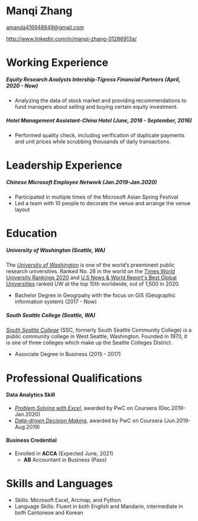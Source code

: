 # Manqi Zhang

amanda416948849@gmail.com

http://www.linkedin.com/in/manqi-zhang-01286913a/

# Working Experience

##### Equity Research Analysts Intership-Tigress Financial Partners (April, 2020 - Now)
* Analyzing the data of stock market and providing recommendations to fund managers about selling and buying certain equity investment.

##### Hotel Management Assistant-China Hotel (June, 2016 - September, 2016)
 * Performed quality check, including verification of duplicate payments and unit prices while scrubbing thousands of daily transactions.

# Leadership Experience

##### Chinese Microsoft Employee Network (Jan.2019-Jan.2020)
* Participated in multiple times of the Microsoft Asian Spring Festival
* Led a team with 10 people to decorate the venue and arrange the venue layout

# Education
##### University of Washington (Seattle, WA)

The [*University of Washington*](https://www.washington.edu/) is one of the world’s preeminent public research universities. Ranked No. 26 in the world on the [Times World University Rankings 2020](https://www.timeshighereducation.com/world-university-rankings/2020/world-ranking#!/page/1/length/25/sort_by/rank/sort_order/asc/cols/stats) and [U.S News & World Report's Best Global Universities](https://www.usnews.com/education/best-global-universities/rankings) ranked UW at the top 10th worldwide, out of 1,500 in 2020.

* Bachelor Degree in Geogrpahy with the focus on GIS (Geographic information system)             (2017 - Now)

##### South Seattle College (Seattle, WA)
[*South Seattle College*](https://southseattle.edu/) (SSC, formerly South Seattle Community College) is a public community college in West Seattle, Washington. Founded in 1970, it is one of three colleges which make up the Seattle Colleges District.

* Associate Degree in Business (2015 - 2017)

# Professional Qualifications
#### Data Analytics Skill
* [*Problem Solving with Excel*](https://coursera.org/share/56a6444fc0d7bda2cbef2f038d6b74bb), awarded by PwC on Coursera (Dec.2019-Jan.2020)
* [*Data-driven Decision Making*](https://coursera.org/share/0748c18d5548765e33ab9cf5d8e78f1a), awarded by PwC on Coursera (Jun.2019-Aug.2019)

#### Business Credential
* Enrolled in **ACCA** (Expected June, 2021)
  * **AB** Accountant in Business (Pass)

# Skills and Languages
* Skills: Microsoft Excel, Arcmap, and Python
* Language Skills: Fluent in both English and Mandarin, intermediate in both Cantonese and Korean
